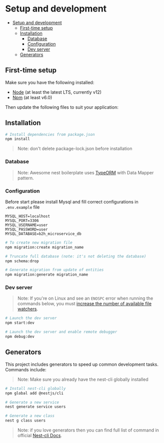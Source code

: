 # Setup and development

- [Setup and development](#setup-and-development)
  - [First-time setup](#first-time-setup)
  - [Installation](#installation)
    - [Database](#database)
    - [Configuration](#configuration)
    - [Dev server](#dev-server)
  - [Generators](#generators)

## First-time setup

Make sure you have the following installed:

- [Node](https://nodejs.org/en/) (at least the latest LTS, currently v12)
- [Npm](https://docs.npmjs.com/downloading-and-installing-node-js-and-npm) (at least v6.0)

Then update the following files to suit your application:

## Installation

```bash
# Install dependencies from package.json
npm install
```

> Note: don't delete package-lock.json before installation

### Database

> Note: Awesome nest boilerplate uses [TypeORM](https://github.com/typeorm/typeorm) with Data Mapper pattern.

### Configuration

Before start please install Mysql and fill correct configurations in `.env.example` file

```env
MYSQL_HOST=localhost
MYSQL_PORT=3306
MYSQL_USERNAME=user
MYSQL_PASSWORD=user
MYSQL_DATABASE=b2h_microservice_db
```

```bash
# To create new migration file
npm migration:create migration_name

# Truncate full database (note: it's not deleting the database)
npm schema:drop

# Generate migration from update of entities
npm migration:generate migration_name
```

### Dev server

> Note: If you're on Linux and see an `ENOSPC` error when running the commands below, you must [increase the number of available file watchers](https://stackoverflow.com/questions/22475849/node-js-error-enospc#answer-32600959).

```bash
# Launch the dev server
npm start:dev

# Launch the dev server and enable remote debugger
npm debug:dev
```

## Generators

This project includes generators to speed up common development tasks. Commands include:

> Note: Make sure you already have the nest-cli globally installed

```bash
# Install nest-cli globally
npm global add @nestjs/cli

# Generate a new service
nest generate service users

# Generate a new class
nest g class users

```
> Note: if you love generators then you can find full list of command in official [Nest-cli Docs](https://docs.nestjs.com/cli/usages#generate-alias-g).
